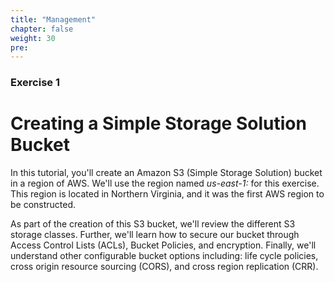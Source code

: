 ```yaml
---
title: "Management"
chapter: false
weight: 30
pre:
---
```


### Exercise 1

# Creating a Simple Storage Solution Bucket
In this tutorial, you'll create an Amazon S3 (Simple Storage Solution) bucket in a region of AWS.
We'll use the region named _us-east-1:_  for this exercise.  This region is located in Northern Virginia, and it was
the first AWS region to be constructed. 

As part of the creation of this S3 bucket, we'll review the different S3 storage classes. Further, we'll learn how to secure our bucket
through Access Control Lists (ACLs), Bucket Policies, and encryption.  Finally, we'll understand other configurable bucket options including:  life cycle policies, cross origin resource sourcing (CORS), and cross region replication (CRR).
